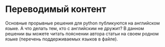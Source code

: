 # Переводимый контент
Основные прорывные решения для python публикуются на английском языке. А что делать тем, кто с английским не дружит? 
В данном решении вы можете читать пояснении автора статьи на своем родном языке (перечень поддерживаемых языков в файле).

